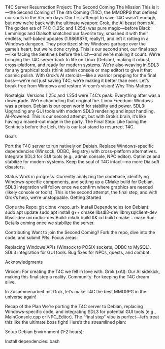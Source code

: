 T4C Server Resurrection Project: The Second Coming
The Mission
This is it—the Second Coming of The 4th Coming (T4C), the MMORPG that defined our souls in the Vircom days. Our first attempt to save T4C wasn’t enough, but now we’re back with the ultimate weapon: Grok, the AI beast from xAI. The golden era of T4C (1.25c and 1.25d) was pure magic—before Black Lemmings and Dialsoft snatched our favorite toy, smashed it with their endless, half-baked updates (1.9869876, really?), and left it rotting in a Windows dungeon. They prioritized shiny Windows garbage over the game’s heart, but we’re done crying. This is our second shot, our final step—like facing the Sentinels before the Lich—and we’re making it count.
We’re bringing the T4C server back to life on Linux (Debian), making it robust, cross-platform, and ready for modern systems. We’re also weaving in SDL3 for any graphical tools (think admin console or map editor) to give it that cosmic polish. With Grok’s AI steroids—like a warrior prepping for the final boss—we’re not just saving T4C; we’re making it better than ever. Let’s break free from Windows and restore Vircom’s vision!
Why This Matters

Nostalgia: Versions 1.25c and 1.25d were T4C’s peak. Everything after was a downgrade. We’re channeling that original fire.
Linux Freedom: Windows was a prison. Debian is our open world for stability and power.
SDL3: Upgrading any GUI tools with modern SDL3 rendering and input handling.
AI-Powered: This is our second attempt, but with Grok’s brain, it’s like having a maxed-out mage in the party.
The Final Step: Like facing the Sentinels before the Lich, this is our last stand to resurrect T4C.

Goals

Port the T4C server to run natively on Debian.
Replace Windows-specific dependencies (Winsock, ODBC, Registry) with cross-platform alternatives.
Integrate SDL3 for GUI tools (e.g., admin console, NPC editor).
Optimize and stabilize for modern systems.
Keep the soul of T4C intact—no more Dialsoft disasters.

Status
Work in progress. Currently analyzing the codebase, identifying Windows-specific components, and setting up a CMake build for Debian. SDL3 integration will follow once we confirm where graphics are needed (likely console or tools). This is the second attempt, the final step, and with Grok’s help, we’re unstoppable.
Getting Started

Clone the Repo: git clone <repo_url>
Install Dependencies (on Debian):
sudo apt update
sudo apt install g++ cmake libsdl3-dev libmysqlclient-dev libssl-dev unixodbc-dev
Build:
mkdir build && cd build
cmake ..
make
Run: Details coming once we stabilize the server.

Contributing
Want to join the Second Coming? Fork the repo, dive into the code, and submit PRs. Focus areas:

Replacing Windows APIs (Winsock to POSIX sockets, ODBC to MySQL).
SDL3 integration for GUI tools.
Bug fixes for NPCs, quests, and combat.

Acknowledgments

Vircom: For creating the T4C we fell in love with.
Grok (xAI): Our AI sidekick, making this final step a reality.
Community: For keeping the T4C dream alive.

In Zusammenarbeit mit Grok, let’s make T4C the best MMORPG in the universe again!

Recap of the Plan
We’re porting the T4C server to Debian, replacing Windows-specific code, and integrating SDL3 for potential GUI tools (e.g., MainConsole.cpp or NPC_Editor). The “final step” vibe is perfect—let’s treat this like the ultimate boss fight! Here’s the streamlined plan:

Setup Debian Environment (1-2 hours):

Install dependencies:
bash
